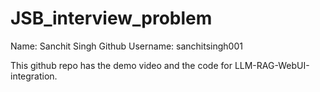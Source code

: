 # JSB_interview_problem

Name: Sanchit Singh
Github Username: sanchitsingh001

This github repo has the demo video and the code for LLM-RAG-WebUI-integration.
